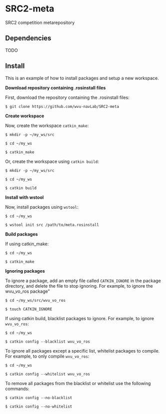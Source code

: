 
# SRC2-meta
SRC2 competition metarepository

## Dependencies
TODO

## Install 
This is an example of how to install packages and setup a new workspace. 


**Download repository containing .rosinstall files**

First, download the repository containing the .rosinstall files:

`$ git clone https://github.com/wvu-navLab/SRC2-meta` 
 
 
**Create workspace** 

 Now, create the workspace `catkin_make`:
 
 `$ mkdir -p ~/my_ws/src`
 
 `$ cd ~/my_ws`
 
 `$ catkin_make`
 
Or, create the workspace using `catkin build`:

 `$ mkdir -p ~/my_ws/src`
 
 `$ cd ~/my_ws`
 
 `$ catkin build`


**Install with wstool**

 Now, install packages using `wstool`:
 
 `$ cd ~/my_ws`
 
 `$ wstool init src /path/to/meta.rosinstall`
 
 
**Build packages**
 
 If using catkin_make:
 
  `$ cd ~/my_ws`
  
  `$ catkin_make`
  
  
**Ignoring packages**
   
To ignore a package, add an empty file called   `CATKIN_IGNORE` in the package directory, and delete the file to stop ignoring. For example, to ignore the wvu_vo_ros package"

  `$ cd ~/my_ws/src/wvu_vo_ros`
  
  `$ touch CATKIN_IGNORE`

If using catkin build, blacklist packages to ignore. For example, to ignore `wvu_vo_ros`:

  `$ cd ~/my_ws`
  
  `$ catkin config --blacklist wvu_vo_ros`
  
To ignore all packages except a specific list, whitelist packages to compile. For example, to only compile `wvu_vo_ros`:

  `$ cd ~/my_ws`
  
  `$ catkin config --whitelist wvu_vo_ros`
  
  To remove all packages from the blacklist or whitelist use the following commands:
  
   `$ catkin config --no-blacklist`
   
   `$ catkin config --no-whitelist`
